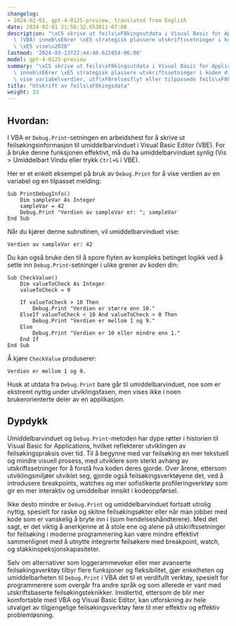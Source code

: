 ```yaml
---
changelog:
- 2024-02-01, gpt-4-0125-preview, translated from English
date: 2024-02-01 21:58:32.653811-07:00
description: "\xC5 skrive ut feils\xF8kingsutdata i Visual Basic for Applications\
  \ (VBA) inneb\xE6rer \xE5 strategisk plassere utskriftssetninger i koden din for\
  \ \xE5 vise\u2026"
lastmod: '2024-03-13T22:44:40.622854-06:00'
model: gpt-4-0125-preview
summary: "\xC5 skrive ut feils\xF8kingsutdata i Visual Basic for Applications (VBA)\
  \ inneb\xE6rer \xE5 strategisk plassere utskriftssetninger i koden din for \xE5\
  \ vise variabelverdier, utf\xF8relsesflyt eller tilpassede feils\xF8kingsmeldinger."
title: "Utskrift av feils\xF8kingsdata"
weight: 33
---
```


## Hvordan:
I VBA er `Debug.Print`-setningen en arbeidshest for å skrive ut feilsøkingsinformasjon til umiddelbarvinduet i Visual Basic Editor (VBE). For å bruke denne funksjonen effektivt, må du ha umiddelbarvinduet synlig (Vis > Umiddelbart Vindu eller trykk `Ctrl+G` i VBE).

Her er et enkelt eksempel på bruk av `Debug.Print` for å vise verdien av en variabel og en tilpasset melding:

```basic
Sub PrintDebugInfo()
    Dim sampleVar As Integer
    sampleVar = 42
    Debug.Print "Verdien av sampleVar er: "; sampleVar
End Sub
```

Når du kjører denne subrutinen, vil umiddelbarvinduet vise:
```
Verdien av sampleVar er: 42
```

Du kan også bruke den til å spore flyten av kompleks betinget logikk ved å sette inn `Debug.Print`-setninger i ulike grener av koden din:

```basic
Sub CheckValue()
    Dim valueToCheck As Integer
    valueToCheck = 9
    
    If valueToCheck > 10 Then
        Debug.Print "Verdien er større enn 10."
    ElseIf valueToCheck < 10 And valueToCheck > 0 Then
        Debug.Print "Verdien er mellom 1 og 9."
    Else
        Debug.Print "Verdien er 10 eller mindre enn 1."
    End If
End Sub
```

Å kjøre `CheckValue` produserer:
```
Verdien er mellom 1 og 9.
```

Husk at utdata fra `Debug.Print` bare går til umiddelbarvinduet, noe som er ekstremt nyttig under utviklingsfasen, men vises ikke i noen brukerorienterte deler av en applikasjon.

## Dypdykk
Umiddelbarvinduet og `Debug.Print`-metoden har dype røtter i historien til Visual Basic for Applications, hvilket reflekterer utviklingen av feilsøkingspraksis over tid. Til å begynne med var feilsøking en mer tekstuell og mindre visuell prosess, med utviklere som sterkt avhang av utskriftssetninger for å forstå hva koden deres gjorde. Over årene, ettersom utviklingsmiljøer utviklet seg, gjorde også feilsøkingsverktøyene det, ved å introdusere breakpoints, watches og mer sofistikerte profileringverktøy som gir en mer interaktiv og umiddelbar innsikt i kodeoppførsel.

Ikke desto mindre er `Debug.Print` og umiddelbarvinduet fortsatt utrolig nyttig, spesielt for raske og skitne feilsøkingsøkter eller når man jobber med kode som er vanskelig å bryte inn i (som hendelseshåndterere). Med det sagt, er det viktig å anerkjenne at å stole ene og alene på utskriftssetninger for feilsøking i moderne programmering kan være mindre effektivt sammenlignet med å utnytte integrerte feilsøkere med breakpoint, watch, og stakkinspeksjonskapasiteter.

Selv om alternativer som loggerammeveker eller mer avanserte feilsøkingsverktøy tilbyr flere funksjoner og fleksibilitet, gjør enkelheten og umiddelbarheten til `Debug.Print` i VBA det til et verdifullt verktøy, spesielt for programmerere som overgår fra andre språk og som allerede er vant med utskriftsbaserte feilsøkingsteknikker. Imidlertid, ettersom de blir mer komfortable med VBA og Visual Basic Editor, kan utforskning av hele utvalget av tilgjengelige feilsøkingsverktøy føre til mer effektiv og effektiv problemløsning.

